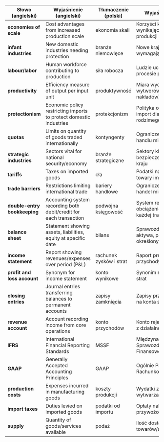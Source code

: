 | Słowo (angielski)              | Wyjaśnienie (angielski)                                                                 | Tłumaczenie (polski)             | Wyjaśnienie (polski)                                                                 |
|--------------------------------|-----------------------------------------------------------------------------------------|----------------------------------|--------------------------------------------------------------------------------------|
| **economies of scale**         | Cost advantages from increased production scale                                         | ekonomia skali                   | Korzyści kosztowe wynikające ze wzrostu skali produkcji                              |
| **infant industries**          | New domestic industries needing protection                                              | branże niemowlęce                | Nowe krajowe branże wymagające ochrony                                               |
| **labour/labor**               | Human workforce contributing to production                                              | siła robocza                     | Ludzie uczestniczący w procesie produkcji                                            |
| **productivity**               | Efficiency measure of output per input unit                                             | produktywność                    | Miara wydajności (ilość wytworów na jednostkę nakładów)                             |
| **protectionism**              | Economic policy restricting imports to protect domestic industries                      | protekcjonizm                    | Polityka ograniczająca import dla ochrony rodzimego przemysłu                        |
| **quotas**                     | Limits on quantity of goods traded internationally                                      | kontyngenty                      | Ograniczenia ilościowe w handlu międzynarodowym                                      |
| **strategic industries**       | Sectors vital for national security/economy                                             | branże strategiczne              | Sektory kluczowe dla bezpieczeństwa/gospodarki kraju                                |
| **tariffs**                    | Taxes on imported goods                                                                 | cła                              | Podatki nakładane na towary importowane                                              |
| **trade barriers**             | Restrictions limiting international trade                                               | bariery handlowe                 | Ograniczenia utrudniające handel międzynarodowy                                      |
| **double-entry bookkeeping**   | Accounting system recording both debit/credit for each transaction                      | podwójna księgowość              | System rejestrujący obciążenie i uznanie dla każdej transakcji                       |
| **balance sheet**              | Statement showing assets, liabilities, equity at specific date                          | bilans                           | Sprawozdanie prezentujące aktywa, pasywa, kapitał na określony dzień                 |
| **income statement**           | Report showing revenues/expenses over period (P&L)                                      | rachunek zysków i strat          | Raport prezentujący przychody/koszty za okres                                       |
| **profit and loss account**    | Synonym for income statement                                                            | konto wynikowe                   | Synonim rachunku zysków i strat                                                     |
| **closing entries**            | Journal entries transferring balances to permanent accounts                             | zapisy zamknięcia                | Zapisy przenoszące salda na konta stałe                                             |
| **revenue account**            | Account recording income from core operations                                           | konto przychodów                 | Konto rejestrujące dochody z działalności podstawowej                                |
| **IFRS**                       | International Financial Reporting Standards                                             | MSSF                             | Międzynarodowe Standardy Sprawozdawczości Finansowej                                |
| **GAAP**                       | Generally Accepted Accounting Principles                                                | GAAP                             | Ogólnie Przyjęte Zasady Rachunkowości                                               |
| **production costs**           | Expenses incurred in manufacturing goods                                                | koszty produkcji                 | Wydatki związane z wytwarzaniem towarów                                             |
| **import taxes**               | Duties levied on imported goods                                                         | podatki od importu               | Opłaty nakładane na towary przywożone z zagranicy                                   |
| **supply**                     | Quantity of goods/services available                                                    | podaż                            | Ilość dostępnych towarów/usług                                                      |
